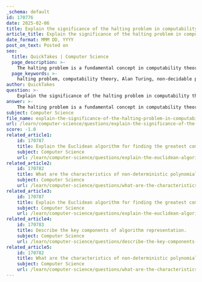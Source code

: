 ```yaml
---
_schema: default
id: 170776
date: 2025-02-06
title: Explain the significance of the halting problem in computability theory.
article_title: Explain the significance of the halting problem in computability theory.
date_format: MMM DD, YYYY
post_on_text: Posted on
seo:
  title: QuickTakes | Computer Science
  page_description: >-
    The halting problem is a fundamental concept in computability theory that demonstrates the limits of algorithmic computation and highlights important implications for decidability and theoretical computer science.
  page_keywords: >-
    halting problem, computability theory, Alan Turing, non-decidable problem, algorithm, computation limits, decidability, theoretical computer science, complexity theory, software verification, programming languages, human oversight
author: QuickTakes
question: >-
    Explain the significance of the halting problem in computability theory.
answer: >-
    The halting problem is a fundamental concept in computability theory that illustrates the inherent limitations of algorithmic computation. It was first formulated by Alan Turing in 1936 and serves as a critical example of a problem that cannot be solved by any algorithm.\n\n### Significance of the Halting Problem\n\n1. **Definition**: The halting problem asks whether there exists a general algorithm that can determine, for any given program and input, whether the program will eventually halt (terminate) or run indefinitely. Turing proved that no such algorithm can exist.\n\n2. **Decidability**: The halting problem is a classic example of a non-decidable problem. This means that there is no algorithm that can provide a correct yes or no answer for all possible program-input pairs. This result has profound implications for the field of computer science, as it establishes a boundary between what can and cannot be computed.\n\n3. **Implications for Computability Theory**: The halting problem highlights the limits of computation and the concept of decidability. It shows that while some problems can be solved algorithmically, others are fundamentally unsolvable. This distinction is crucial for understanding the capabilities and limitations of computational systems.\n\n4. **Foundation for Further Research**: The halting problem has paved the way for further exploration into other undecidable problems and has influenced various areas of theoretical computer science, including complexity theory and formal language theory. It serves as a benchmark for evaluating the solvability of other computational problems.\n\n5. **Real-World Applications**: Understanding the halting problem and its implications helps in the design of programming languages and compilers, as well as in the development of software verification tools. It informs developers about the limitations of automated reasoning and the necessity of human oversight in certain computational tasks.\n\nIn summary, the halting problem is significant in computability theory as it exemplifies the limits of what can be computed, establishes the concept of undecidability, and influences both theoretical and practical aspects of computer science.
subject: Computer Science
file_name: explain-the-significance-of-the-halting-problem-in-computability-theory.md
url: /learn/computer-science/questions/explain-the-significance-of-the-halting-problem-in-computability-theory
score: -1.0
related_article1:
    id: 170787
    title: Explain the Euclidean algorithm for finding the greatest common divisor.
    subject: Computer Science
    url: /learn/computer-science/questions/explain-the-euclidean-algorithm-for-finding-the-greatest-common-divisor
related_article2:
    id: 170782
    title: What are the characteristics of non-deterministic polynomial time?
    subject: Computer Science
    url: /learn/computer-science/questions/what-are-the-characteristics-of-nondeterministic-polynomial-time
related_article3:
    id: 170787
    title: Explain the Euclidean algorithm for finding the greatest common divisor.
    subject: Computer Science
    url: /learn/computer-science/questions/explain-the-euclidean-algorithm-for-finding-the-greatest-common-divisor
related_article4:
    id: 170783
    title: Describe the key components of algorithm representation.
    subject: Computer Science
    url: /learn/computer-science/questions/describe-the-key-components-of-algorithm-representation
related_article5:
    id: 170782
    title: What are the characteristics of non-deterministic polynomial time?
    subject: Computer Science
    url: /learn/computer-science/questions/what-are-the-characteristics-of-nondeterministic-polynomial-time
---
```


&nbsp;